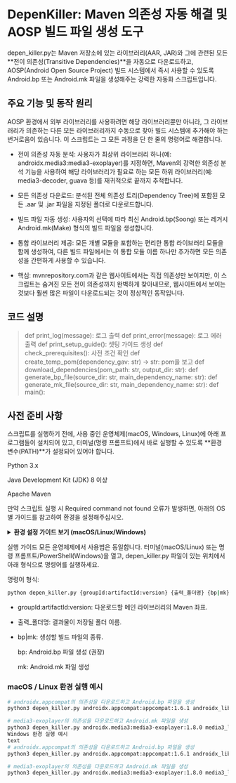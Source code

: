 # DepenKiller: Maven 의존성 자동 해결 및 AOSP 빌드 파일 생성 도구
depen_killer.py는 Maven 저장소에 있는 라이브러리(AAR, JAR)와 그에 관련된 모든 **전이 의존성(Transitive Dependencies)**을 자동으로 다운로드하고, AOSP(Android Open Source Project) 빌드 시스템에서 즉시 사용할 수 있도록 Android.bp 또는 Android.mk 파일을 생성해주는 강력한 자동화 스크립트입니다.

## 주요 기능 및 동작 원리
AOSP 환경에서 외부 라이브러리를 사용하려면 해당 라이브러리뿐만 아니라, 그 라이브러리가 의존하는 다른 모든 라이브러리까지 수동으로 찾아 빌드 시스템에 추가해야 하는 번거로움이 있습니다. 이 스크립트는 그 모든 과정을 단 한 줄의 명령어로 해결합니다.

- 전이 의존성 자동 분석: 사용자가 최상위 라이브러리 하나(예: androidx.media3:media3-exoplayer)를 지정하면, Maven의 강력한 의존성 분석 기능을 사용하여 해당 라이브러리가 필요로 하는 모든 하위 라이브러리(예: media3-decoder, guava 등)를 재귀적으로 끝까지 추적합니다.

- 모든 의존성 다운로드: 분석된 전체 의존성 트리(Dependency Tree)에 포함된 모든 .aar 및 .jar 파일을 지정된 폴더로 다운로드합니다.

- 빌드 파일 자동 생성: 사용자의 선택에 따라 최신 Android.bp(Soong) 또는 레거시 Android.mk(Make) 형식의 빌드 파일을 생성합니다.

- 통합 라이브러리 제공: 모든 개별 모듈을 포함하는 편리한 통합 라이브러리 모듈을 함께 생성하여, 다른 빌드 파일에서는 이 통합 모듈 이름 하나만 추가하면 모든 의존성을 간편하게 사용할 수 있습니다.

- 핵심: mvnrepository.com과 같은 웹사이트에서는 직접 의존성만 보이지만, 이 스크립트는 숨겨진 모든 전이 의존성까지 완벽하게 찾아내므로, 웹사이트에서 보이는 것보다 훨씬 많은 파일이 다운로드되는 것이 정상적인 동작입니다.

## 코드 설명 
> def print_log(message):
> 로그 출력
> def print_error(message):
> 로그 에러 출력
> def print_setup_guide():
> 셋팅 가이드 생성 
> def check_prerequisites():
> 사전 조건 확인
> def create_temp_pom(dependency_gav: str) -> str:
> pom을 보고 
def download_dependencies(pom_path: str, output_dir: str):
def generate_bp_file(source_dir: str, main_dependency_name: str):
def generate_mk_file(source_dir: str, main_dependency_name: str):
def main():


## 사전 준비 사항
스크립트를 실행하기 전에, 사용 중인 운영체제(macOS, Windows, Linux)에 아래 프로그램들이 설치되어 있고, 터미널(명령 프롬프트)에서 바로 실행할 수 있도록 **환경 변수(PATH)**가 설정되어 있어야 합니다.

Python 3.x

Java Development Kit (JDK) 8 이상

Apache Maven

만약 스크립트 실행 시 Required command not found 오류가 발생하면, 아래의 OS별 가이드를 참고하여 환경을 설정해주십시오.

<details><summary><b>환경 설정 가이드 보기 (macOS/Linux/Windows)</b></summary>
macOS / Linux (bash/zsh 기준)
필수 프로그램 설치 (예: Homebrew 사용 시)

bash
brew install python openjdk maven
환경 변수 설정 (~/.zshrc 또는 ~/.bash_profile 등 쉘 설정 파일에 추가)

```bash
# JDK 경로를 자동으로 찾아 설정 (macOS 기준)
export JAVA_HOME=$(/usr/libexec/java_home)
# Maven 설치 경로 (Homebrew로 설치 시 보통 자동으로 설정됨)
# export M2_HOME=/path/to/your/maven

# PATH에 추가
export PATH=$PATH:$JAVA_HOME/bin #:$M2_HOME/bin
```

### 설정 적용

bash
source ~/.zshrc
Windows
필수 프로그램 설치:

Python: python.org 또는 Microsoft Store에서 설치

JDK, Maven: 다운로드 후 C:\dev 같은 경로에 압축 해제

시스템 환경 변수 편집:

시스템 환경 변수 편집 제어판 실행

환경 변수 버튼 클릭

시스템 변수 섹션에서 새로 만들기 클릭 후 변수 추가:

JAVA_HOME: C:\path\to\your\jdk

M2_HOME: C:\path\to\your\maven

시스템 변수 목록에서 Path 변수를 찾아 편집 클릭 후 새로 만들기로 아래 두 경로 추가:

%JAVA_HOME%\bin

%M2_HOME%\bin

적용: 열려있는 모든 명령 프롬프트나 PowerShell 창을 닫고 새로 열면 변경사항이 적용됩니다.

</details>

실행 가이드
모든 운영체제에서 사용법은 동일합니다. 터미널(macOS/Linux) 또는 명령 프롬프트/PowerShell(Windows)을 열고, depen_killer.py 파일이 있는 위치에서 아래 형식으로 명령어를 실행하세요.

명령어 형식:

```bash
python depen_killer.py {groupId:artifactId:version} {출력_폴더명} {bp|mk}
```

- groupId:artifactId:version: 다운로드할 메인 라이브러리의 Maven 좌표.

- 출력_폴더명: 결과물이 저장될 폴더 이름.

- bp|mk: 생성할 빌드 파일의 종류.

    bp: Android.bp 파일 생성 (권장)

    mk: Android.mk 파일 생성

### macOS / Linux 환경 실행 예시

```bash
# androidx.appcompat의 의존성을 다운로드하고 Android.bp 파일을 생성
python3 depen_killer.py androidx.appcompat:appcompat:1.6.1 androidx_libs bp

# media3-exoplayer의 의존성을 다운로드하고 Android.mk 파일을 생성
python3 depen_killer.py androidx.media3:media3-exoplayer:1.8.0 media3_libs mk
Windows 환경 실행 예시
text
# androidx.appcompat의 의존성을 다운로드하고 Android.bp 파일을 생성
python3 depen_killer.py androidx.appcompat:appcompat:1.6.1 androidx_libs bp

# media3-exoplayer의 의존성을 다운로드하고 Android.mk 파일을 생성
python3 depen_killer.py androidx.media3:media3-exoplayer:1.8.0 media3_libs mk
```